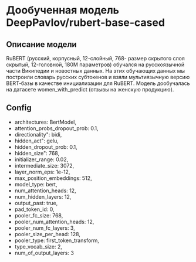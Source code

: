 # Дообученная модель DeepPavlov/rubert-base-cased
## Описание модели
RuBERT (русский, корпусный, 12-слойный, 768- размер скрытого слоя скрытый, 12-головной, 180М параметров) обучался на русскоязычной части Википедии и новостных данных. На этих обучающих данных мы построили словарь русских субтокенов и взяли мультиязычную версию BERT‑базы в качестве инициализации для RuBERT. Модель дообучалась на датасете women_with_predict (отзывы на женскую продукцию).


## Config
- architectures: BertModel,
- attention_probs_dropout_prob: 0.1,
- directionality": bidi,
- hidden_act": gelu,
- hidden_dropout_prob: 0.1,
- hidden_size": 768,
- initializer_range: 0.02,
- intermediate_size: 3072,
- layer_norm_eps: 1e-12,
- max_position_embeddings: 512,
- model_type: bert,
- num_attention_heads: 12,
- num_hidden_layers: 12,
- output_past: true,
- pad_token_id: 0,
- pooler_fc_size: 768,
- pooler_num_attention_heads: 12,
- pooler_num_fc_layers: 3,
- pooler_size_per_head: 128,
- pooler_type: first_token_transform,
- type_vocab_size: 2,
- num_of_output_layers: 3
